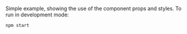 Simple example, showing the use of the component props and styles. To run in development mode:
```
npm start
```